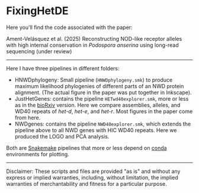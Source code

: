 # FixingHetDE

Here you'll find the code associated with the paper:

Ament-Velásquez et al. (2025) Reconstructing NOD-like receptor alleles with high internal conservation in *Podospora anserina* using long-read sequencing (under review)

----

Here I have three pipelines in different folders:

- HNWDphylogeny: Small pipeline (`HNWDphylogeny.smk`) to produce maximum likelihood phylogenies of different parts of an NWD protein alignment. (The actual figure in the paper was put together in Inkscape).
- JustHetGenes: contains the pipeline `HETwd40explorer.smk`, more or less as in the [bioRxiv](https://www.biorxiv.org/content/10.1101/2025.01.13.632504v1) version. Here we compare assemblies, alleles, and WD40 repeats of *het-d*, *het-e*, and *het-r*. Most figures in the paper come from here.
- NWDgenes: contains the pipeline `NWD40explorer.smk`, which extends the pipeline above to all NWD genes with HIC WD40 repeats. Here we produced the LOGO and PCA analysis.


Both are [Snakemake](https://snakemake.readthedocs.io/en/stable/) pipelines that more or less depend on [conda](https://docs.conda.io/en/latest/) environments for plotting.

----

Disclaimer: These scripts and files are provided "as is" and without any express or implied warranties, including, without limitation, the implied warranties of merchantability and fitness for a particular purpose.
